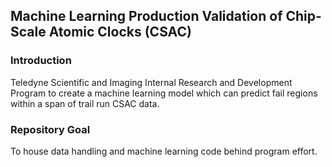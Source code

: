 ## Machine Learning Production Validation of Chip-Scale Atomic Clocks (CSAC)

### Introduction
Teledyne Scientific and Imaging Internal Research and Development Program to create a machine learning model which can predict fail regions within a span of trail run  CSAC data.

### Repository Goal
To house data handling and machine learning code behind program effort.

